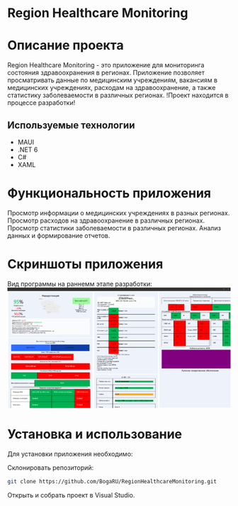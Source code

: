 # Region Healthcare Monitoring
# Описание проекта
Region Healthcare Monitoring - это приложение для мониторинга состояния здравоохранения в регионах. Приложение позволяет просматривать данные по медицинским учреждениям, вакансиям в медицинских учреждениях, расходам на здравоохранение, а также статистику заболеваемости в различных регионах.
!Проект находится в процессе разработки!

## Используемые технологии
- MAUI
- .NET 6
- C#
- XAML

# Функциональность приложения

Просмотр информации о медицинских учреждениях в разных регионах.
Просмотр расходов на здравоохранение в различных регионах.
Просмотр статистики заболеваемости в различных регионах.
Анализ данных и формирование отчетов.

# Скриншоты приложения
Вид программы на раннемм этапе разработки:
![Screenshot1](Screenshots/Screenshot1.png)

# Установка и использование
Для установки приложения необходимо:

Склонировать репозиторий:
```bash
git clone https://github.com/BogaRU/RegionHealthcareMonitoring.git
```
Открыть и собрать проект в Visual Studio.
